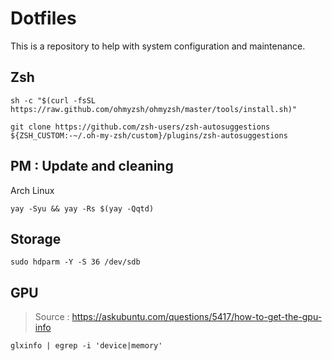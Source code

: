 # Dotfiles

This is a repository to help with system configuration and maintenance.

## Zsh

```
sh -c "$(curl -fsSL https://raw.github.com/ohmyzsh/ohmyzsh/master/tools/install.sh)"

git clone https://github.com/zsh-users/zsh-autosuggestions ${ZSH_CUSTOM:-~/.oh-my-zsh/custom}/plugins/zsh-autosuggestions
```


## PM : Update and cleaning


Arch Linux
```
yay -Syu && yay -Rs $(yay -Qqtd)
```


## Storage

```
sudo hdparm -Y -S 36 /dev/sdb
```


## GPU

> Source : https://askubuntu.com/questions/5417/how-to-get-the-gpu-info

```
glxinfo | egrep -i 'device|memory'
```
